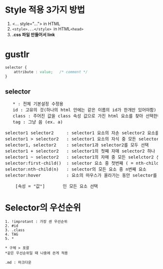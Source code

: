 # Style 적용 3가지 방법
1. <... style="..."> in HTML
1. ```<style>...</style> ```in HTML```<head>```
1. __.css 파일 만들어서 link__

# gustlr
```css
selector {
    attribute : value;   /* comment */
}
```

## selector

<pre>
   * : 전체 기본설정 수정용 
   id : 고유의 것(하나의 html 안에는 같은 이름의 id가 한개만 있어야함) , #을 앞에 붙임 
   class : 주어진 값을 class 속성 값으로 가진 html 요소를 찾아 선택한다, .을 앞에 붙임 (분류) 
   tag : 그냥 씀 (ex. a)     
   
selector1 selector2     : selector1 요소의 자손 selector2 요소를 선택한다 
selector1 > selector2   : selector1 요소의 자식 중 모든 selector2 
selector1, selector2    : selector1과 selector2를 모두 선택 
selector1 + selector2   : selector1의 첫째 자매 selector2 하나 선택 (!! selector1은 선택X)
selector1 ~ selector2   : selector1의 자매 중 모든 selelctor2 선택
selector:first-child()  : selector 요소 중 첫번째 ( = nth-child(1) )
selector:nth-child(n)   : selector의 모든 요소 중 n번째 요소 
selector:hover          : 요소의 마우스가 올라가는 동안 selector를 선택 

    [속성 = "값"]       <TAG 속성 = "값">인 모든 요소 선택
</pre>

    
# Selector의 우선순위
    1. !improtant : 가장 센 우선순위
    2. #id
    3. .class
    4. TAG
    5. *
    
    * 구체 > 포괄
    *같은 우선순위일 때 나중에 쓴게 적용
    
    .md : 마크다운